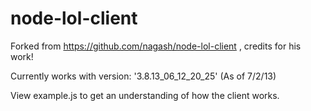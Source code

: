 node-lol-client
===============

Forked from https://github.com/nagash/node-lol-client , credits for his work!

Currently works with version: '3.8.13_06_12_20_25' (As of 7/2/13)

View example.js to get an understanding of how the client works.